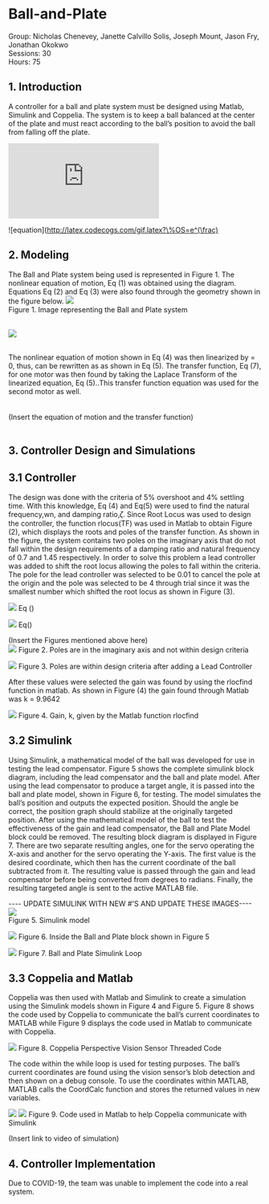 # Ball-and-Plate
Group: Nicholas Chenevey, Janette Calvillo Solis, Joseph Mount, Jason Fry, Jonathan Okokwo <br>
Sessions: 30 <br>
Hours: 75 <br>
## 1. Introduction <br>
A controller for a ball and plate system must be designed using Matlab, Simulink and Coppelia. The system is to keep a ball balanced at the center of the plate and must react according to the ball’s position to avoid the ball from falling off the plate.

![equation](http://latex.codecogs.com/gif.latex?Concentration%3D%5Cfrac%7BTotalTemplate%7D%7BTotalVolume%7D) 

![equation](http://latex.codecogs.com/gif.latex?\%OS=e^(\frac) 
## 2. Modeling 
The Ball and Plate system being used is represented in Figure 1. The nonlinear equation of motion, Eq (1) was obtained using the diagram. Equations Eq (2) and Eq (3) were  also found through the geometry shown in the figure below.
![](ImageofSystem.PNG) <br>
Figure 1. Image representing the Ball and Plate system <br>
<br>

![](equation1.PNG) <br>

<br>
The nonlinear equation of motion shown in Eq (4) was then linearized by = 0, thus, can be rewritten as  as shown in Eq (5). The transfer function, Eq (7), for one motor was then found by taking the Laplace Transform of the linearized equation, Eq (5)..This transfer function equation was used for the second motor as well. <br>
<br>
<br>
(Insert the equation of motion and the transfer function)

<br>
<br>


## 3. Controller Design and Simulations

## 3.1 Controller
The design was done with the criteria of 5% overshoot and 4% settling time. With this knowledge, Eq (4) and Eq(5) were used to find the natural frequency,wn, and damping ratio,𝜁.
Since Root Locus was used to design the controller, the function rlocus(TF) was used in Matlab to obtain Figure (2), which displays the roots and poles of the transfer function. As shown in the figure, the system contains two poles on the imaginary axis that do not fall within the design requirements of a damping ratio and natural frequency of 0.7 and 1.45 respectively. In order to solve this problem a lead controller was added to shift the root locus allowing the poles to fall within the criteria. The pole for the lead controller was selected to be 0.01 to cancel the pole at the origin  and the pole was selected to be 4 through trial since it was the smallest number which shifted the root locus as shown in Figure (3).

![](PecerntOvershootEQ.PNG)      Eq () <br>
                                          
![](SettlingTimeEQ.PNG)          Eq() <br>

(Insert the Figures mentioned above here) <br>
![](Figures/Figure2.PNG)
Figure 2. Poles are in the imaginary axis and not within design criteria <br>

![](Figures/Figure3.PNG)
Figure 3. Poles are within design criteria after adding a Lead Controller <br>

After these values were selected the gain was found by using the rlocfind function in matlab. As shown in Figure (4) the gain found through Matlab was k = 9.9642 <br>

![](Figures/Figure4.PNG)
Figure 4. Gain, k, given by the Matlab function rlocfind <br>




## 3.2 Simulink
Using Simulink, a mathematical model of the ball was developed for use in testing the lead compensator. Figure 5 shows the complete simulink block diagram, including the lead compensator and the ball and plate model. After using the lead compensator to produce a target angle, it is passed into the ball and plate model, shown in Figure 6,  for testing. The model simulates the ball’s position and outputs the expected position. Should the angle be correct, the position graph should stabilize at the originally targeted position. 
After using the mathematical model of the ball to test the effectiveness of the gain and lead compensator, the Ball and Plate Model block could be removed. The resulting block diagram is displayed in Figure 7. There are two separate resulting angles, one for the servo operating the X-axis and another for the servo operating the Y-axis. The first value is the desired coordinate, which then has the current coordinate of the ball subtracted from it. The resulting value is passed through the gain and lead compensator before being converted from degrees to radians. Finally, the resulting targeted angle is sent to the active MATLAB file. 

---- UPDATE SIMULINK WITH NEW #'S AND UPDATE THESE IMAGES----
![](Figures/Figure5.PNG) <br>
Figure 5. Simulink model 


![](Figures/Figure6.PNG)
Figure 6. Inside the Ball and Plate block shown in Figure 5

![](Figures/Figure7.PNG)
Figure 7. Ball and Plate Simulink Loop
## 3.3 Coppelia and Matlab
Coppelia was then used with Matlab and Simulink to create a simulation using the Simulink models shown in Figure 4 and Figure 5. Figure 8 shows the code used by Coppelia to communicate the ball’s current coordinates to MATLAB while Figure 9 displays the code used in Matlab to communicate with Coppelia.


![](Figures/Figure8.PNG)
Figure 8. Coppelia Perspective Vision Sensor Threaded Code

The code within the while loop is used for testing purposes. The ball’s current coordinates are found using the vision sensor’s blob detection and then shown on a debug console. To use the coordinates within MATLAB, MATLAB calls the CoordCalc function and stores the returned values in new variables. 

![](SImulationCodePart1.PNG)
![](SImulationCodePart2.PNG)
Figure 9. Code used in Matlab to help Coppelia communicate with Simulink


(Insert link to video of simulation)


## 4. Controller Implementation
Due to COVID-19, the team was unable to implement the code into a real system.
